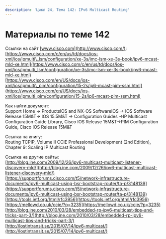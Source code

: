 ```yaml
---
description: 'Цикл 24, Тема 142: IPv6 Multicast Routing'
---
```


# Материалы по теме 142

Ссылки на сайт [www.cisco.com](http://www.cisco.com/):  
[https://www.cisco.com/c/en/us/td/docs/ios-xml/ios/ipmulti\_lsm/configuration/xe-3s/imc-lsm-xe-3s-book/ipv6-mcast-mld-xe.html](https://www.cisco.com/c/en/us/td/docs/ios-xml/ios/ipmulti_lsm/configuration/xe-3s/imc-lsm-xe-3s-book/ipv6-mcast-mld-xe.html)  
[https://www.cisco.com/en/US/docs/ios-xml/ios/ipmulti\_pim/configuration/15-2s/ip6-mcast-pim-ssm.html](https://www.cisco.com/en/US/docs/ios-xml/ios/ipmulti_pim/configuration/15-2s/ip6-mcast-pim-ssm.html)

Как найти документ:  
Support Home → ProductsIOS and NX-OS SoftwareIOS → IOS Software Release 15M&T→ IOS 15.5M&T → Configuration Guides →IP Multicast Configuration Guide Library, Cisco IOS Release 15M&T→PIM Configuration Guide, Cisco IOS Release 15M&T

Ссылка на книгу:  
Routing TCPIP, Volume II CCIE Professional Development \(2nd Edition\), Chapter 9: Scaling IP Multicast Routing

Ссылка на другие сайты:  
[http://blog.ine.com/2009/12/26/ipv6-multicast-multicast-listener-discovery-mld/](http://blog.ine.com/2009/12/26/ipv6-multicast-multicast-listener-discovery-mld/)  
[https://supportforums.cisco.com/t5/network-infrastructure-documents/ipv6-multicast-using-bsr-bootstrap-router/ta-p/3148139](https://supportforums.cisco.com/t5/network-infrastructure-documents/ipv6-multicast-using-bsr-bootstrap-router/ta-p/3148139)  
[https://tools.ietf.org/html/rfc3956](https://tools.ietf.org/html/rfc3956)  
[https://mellowd.co.uk/ccie/?p=3235](https://mellowd.co.uk/ccie/?p=3235)  
[http://blog.ine.com/2010/03/28/embedded-rp-ipv6-multicast-tips-and-tricks-part-3/](http://blog.ine.com/2010/03/28/embedded-rp-ipv6-multicast-tips-and-tricks-part-3/)  
[http://lostintransit.se/2015/07/14/ipv6-multicast/](http://lostintransit.se/2015/07/14/ipv6-multicast/)

